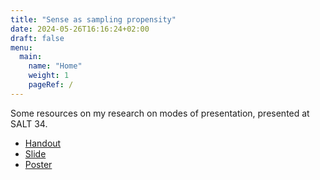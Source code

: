 ```yaml
---
title: "Sense as sampling propensity"
date: 2024-05-26T16:16:24+02:00
draft: false
menu:
  main:
    name: "Home"
    weight: 1
    pageRef: /
---
```


Some resources on my research on modes of presentation, presented at SALT 34.

- [Handout](/documents/sense-as-sampling-propensity-salt-handout.pdf)
- [Slide](/documents/sense-as-sampling-propensity-salt-slide.pdf)
- [Poster](/documents/sense-as-sampling-propensity-salt-poster.pdf)
